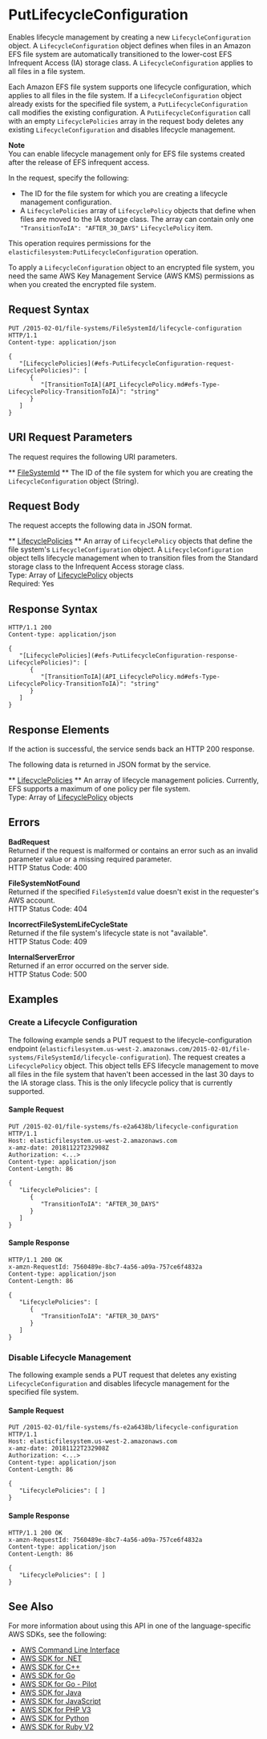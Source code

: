 # PutLifecycleConfiguration<a name="API_PutLifecycleConfiguration"></a>

Enables lifecycle management by creating a new `LifecycleConfiguration` object\. A `LifecycleConfiguration` object defines when files in an Amazon EFS file system are automatically transitioned to the lower\-cost EFS Infrequent Access \(IA\) storage class\. A `LifecycleConfiguration` applies to all files in a file system\.

Each Amazon EFS file system supports one lifecycle configuration, which applies to all files in the file system\. If a `LifecycleConfiguration` object already exists for the specified file system, a `PutLifecycleConfiguration` call modifies the existing configuration\. A `PutLifecycleConfiguration` call with an empty `LifecyclePolicies` array in the request body deletes any existing `LifecycleConfiguration` and disables lifecycle management\.

**Note**  
You can enable lifecycle management only for EFS file systems created after the release of EFS infrequent access\.

In the request, specify the following: 
+ The ID for the file system for which you are creating a lifecycle management configuration\.
+ A `LifecyclePolicies` array of `LifecyclePolicy` objects that define when files are moved to the IA storage class\. The array can contain only one `"TransitionToIA": "AFTER_30_DAYS"` `LifecyclePolicy` item\.

This operation requires permissions for the `elasticfilesystem:PutLifecycleConfiguration` operation\.

To apply a `LifecycleConfiguration` object to an encrypted file system, you need the same AWS Key Management Service \(AWS KMS\) permissions as when you created the encrypted file system\. 

## Request Syntax<a name="API_PutLifecycleConfiguration_RequestSyntax"></a>

```
PUT /2015-02-01/file-systems/FileSystemId/lifecycle-configuration HTTP/1.1
Content-type: application/json

{
   "[LifecyclePolicies](#efs-PutLifecycleConfiguration-request-LifecyclePolicies)": [ 
      { 
         "[TransitionToIA](API_LifecyclePolicy.md#efs-Type-LifecyclePolicy-TransitionToIA)": "string"
      }
   ]
}
```

## URI Request Parameters<a name="API_PutLifecycleConfiguration_RequestParameters"></a>

The request requires the following URI parameters\.

 ** [FileSystemId](#API_PutLifecycleConfiguration_RequestSyntax) **   <a name="efs-PutLifecycleConfiguration-request-FileSystemId"></a>
The ID of the file system for which you are creating the `LifecycleConfiguration` object \(String\)\.

## Request Body<a name="API_PutLifecycleConfiguration_RequestBody"></a>

The request accepts the following data in JSON format\.

 ** [LifecyclePolicies](#API_PutLifecycleConfiguration_RequestSyntax) **   <a name="efs-PutLifecycleConfiguration-request-LifecyclePolicies"></a>
An array of `LifecyclePolicy` objects that define the file system's `LifecycleConfiguration` object\. A `LifecycleConfiguration` object tells lifecycle management when to transition files from the Standard storage class to the Infrequent Access storage class\.  
Type: Array of [LifecyclePolicy](API_LifecyclePolicy.md) objects  
Required: Yes

## Response Syntax<a name="API_PutLifecycleConfiguration_ResponseSyntax"></a>

```
HTTP/1.1 200
Content-type: application/json

{
   "[LifecyclePolicies](#efs-PutLifecycleConfiguration-response-LifecyclePolicies)": [ 
      { 
         "[TransitionToIA](API_LifecyclePolicy.md#efs-Type-LifecyclePolicy-TransitionToIA)": "string"
      }
   ]
}
```

## Response Elements<a name="API_PutLifecycleConfiguration_ResponseElements"></a>

If the action is successful, the service sends back an HTTP 200 response\.

The following data is returned in JSON format by the service\.

 ** [LifecyclePolicies](#API_PutLifecycleConfiguration_ResponseSyntax) **   <a name="efs-PutLifecycleConfiguration-response-LifecyclePolicies"></a>
An array of lifecycle management policies\. Currently, EFS supports a maximum of one policy per file system\.  
Type: Array of [LifecyclePolicy](API_LifecyclePolicy.md) objects

## Errors<a name="API_PutLifecycleConfiguration_Errors"></a>

 **BadRequest**   
Returned if the request is malformed or contains an error such as an invalid parameter value or a missing required parameter\.  
HTTP Status Code: 400

 **FileSystemNotFound**   
Returned if the specified `FileSystemId` value doesn't exist in the requester's AWS account\.  
HTTP Status Code: 404

 **IncorrectFileSystemLifeCycleState**   
Returned if the file system's lifecycle state is not "available"\.  
HTTP Status Code: 409

 **InternalServerError**   
Returned if an error occurred on the server side\.  
HTTP Status Code: 500

## Examples<a name="API_PutLifecycleConfiguration_Examples"></a>

### Create a Lifecycle Configuration<a name="API_PutLifecycleConfiguration_Example_1"></a>

The following example sends a PUT request to the lifecycle\-configuration endpoint \(`elasticfilesystem.us-west-2.amazonaws.com/2015-02-01/file-systems/FileSystemId/lifecycle-configuration`\)\. The request creates a `LifecyclePolicy` object\. This object tells EFS lifecycle management to move all files in the file system that haven't been accessed in the last 30 days to the IA storage class\. This is the only lifecycle policy that is currently supported\.

#### Sample Request<a name="API_PutLifecycleConfiguration_Example_1_Request"></a>

```
PUT /2015-02-01/file-systems/fs-e2a6438b/lifecycle-configuration HTTP/1.1
Host: elasticfilesystem.us-west-2.amazonaws.com
x-amz-date: 20181122T232908Z
Authorization: <...>
Content-type: application/json
Content-Length: 86

{
   "LifecyclePolicies": [
      {
         "TransitionToIA": "AFTER_30_DAYS"
      }
   ]
}
```

#### Sample Response<a name="API_PutLifecycleConfiguration_Example_1_Response"></a>

```
HTTP/1.1 200 OK
x-amzn-RequestId: 7560489e-8bc7-4a56-a09a-757ce6f4832a
Content-type: application/json
Content-Length: 86

{
   "LifecyclePolicies": [
      {
         "TransitionToIA": "AFTER_30_DAYS"
      }
   ]
}
```

### Disable Lifecycle Management<a name="API_PutLifecycleConfiguration_Example_2"></a>

The following example sends a PUT request that deletes any existing `LifecycleConfiguration` and disables lifecycle management for the specified file system\.

#### Sample Request<a name="API_PutLifecycleConfiguration_Example_2_Request"></a>

```
PUT /2015-02-01/file-systems/fs-e2a6438b/lifecycle-configuration HTTP/1.1
Host: elasticfilesystem.us-west-2.amazonaws.com
x-amz-date: 20181122T232908Z
Authorization: <...>
Content-type: application/json
Content-Length: 86

{
   "LifecyclePolicies": [ ]
}
```

#### Sample Response<a name="API_PutLifecycleConfiguration_Example_2_Response"></a>

```
HTTP/1.1 200 OK
x-amzn-RequestId: 7560489e-8bc7-4a56-a09a-757ce6f4832a
Content-type: application/json
Content-Length: 86

{
   "LifecyclePolicies": [ ]
}
```

## See Also<a name="API_PutLifecycleConfiguration_SeeAlso"></a>

For more information about using this API in one of the language\-specific AWS SDKs, see the following:
+  [AWS Command Line Interface](https://docs.aws.amazon.com/goto/aws-cli/elasticfilesystem-2015-02-01/PutLifecycleConfiguration) 
+  [AWS SDK for \.NET](https://docs.aws.amazon.com/goto/DotNetSDKV3/elasticfilesystem-2015-02-01/PutLifecycleConfiguration) 
+  [AWS SDK for C\+\+](https://docs.aws.amazon.com/goto/SdkForCpp/elasticfilesystem-2015-02-01/PutLifecycleConfiguration) 
+  [AWS SDK for Go](https://docs.aws.amazon.com/goto/SdkForGoV1/elasticfilesystem-2015-02-01/PutLifecycleConfiguration) 
+  [AWS SDK for Go \- Pilot](https://docs.aws.amazon.com/goto/SdkForGoPilot/elasticfilesystem-2015-02-01/PutLifecycleConfiguration) 
+  [AWS SDK for Java](https://docs.aws.amazon.com/goto/SdkForJava/elasticfilesystem-2015-02-01/PutLifecycleConfiguration) 
+  [AWS SDK for JavaScript](https://docs.aws.amazon.com/goto/AWSJavaScriptSDK/elasticfilesystem-2015-02-01/PutLifecycleConfiguration) 
+  [AWS SDK for PHP V3](https://docs.aws.amazon.com/goto/SdkForPHPV3/elasticfilesystem-2015-02-01/PutLifecycleConfiguration) 
+  [AWS SDK for Python](https://docs.aws.amazon.com/goto/boto3/elasticfilesystem-2015-02-01/PutLifecycleConfiguration) 
+  [AWS SDK for Ruby V2](https://docs.aws.amazon.com/goto/SdkForRubyV2/elasticfilesystem-2015-02-01/PutLifecycleConfiguration) 